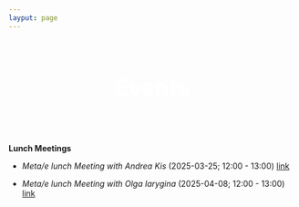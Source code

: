 ```yaml
---
layput: page
---
```


<div style='background: url("https://images.pexels.com/photos/3183150/pexels-photo-3183150.jpeg?auto=compress&cs=tinysrgb&w=1260&h=750&dpr=2") center/cover no-repeat;
    padding: 60px 20px;
    text-align: center;
    color: white;
    font-size: 2.5rem;
    font-weight: bold;'>
    Events
</div>


**Lunch Meetings**

- *Meta/e lunch Meeting with Andrea Kis*  (2025-03-25; 12:00 - 13:00)  [link](https://teams.microsoft.com/l/meetup-join/19%3ameeting_NmU1YTVmYzctNTRjOS00ZmE3LTgwYjItN2U2ZmFhNDEzNjZh%40thread.v2/0?context=%7b%22Tid%22%3a%22cc7df247-60ce-4a0f-9d75-704cf60efc64%22%2c%22Oid%22%3a%22d9954d77-ca06-4511-aba0-738ae2ae2856%22%7d)

- *Meta/e lunch Meeting with Olga Iarygina*  (2025-04-08; 12:00 - 13:00)  [link](https://teams.microsoft.com/l/meetup-join/19%3ameeting_MTAyZTNjMmEtZjFkNS00MGY2LWIyMjctZDdhNWEyODZhMWU3%40thread.v2/0?context=%7b%22Tid%22%3a%22cc7df247-60ce-4a0f-9d75-704cf60efc64%22%2c%22Oid%22%3a%22d9954d77-ca06-4511-aba0-738ae2ae2856%22%7d)
